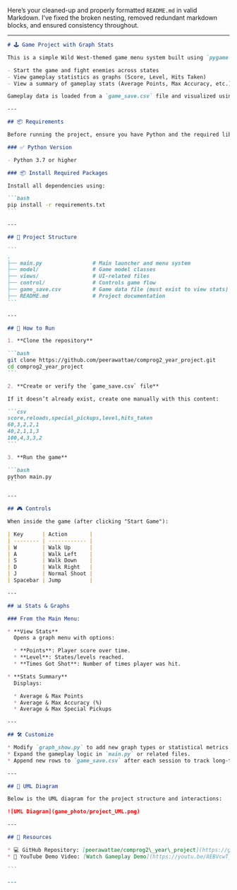 Here’s your cleaned-up and properly formatted `README.md` in valid Markdown. I’ve fixed the broken nesting, removed redundant markdown blocks, and ensured consistency throughout.

---

````markdown
# 🕹️ Game Project with Graph Stats

This is a simple Wild West-themed game menu system built using `pygame` that allows players to:

- Start the game and fight enemies across states
- View gameplay statistics as graphs (Score, Level, Hits Taken)
- View a summary of gameplay stats (Average Points, Max Accuracy, etc.)

Gameplay data is loaded from a `game_save.csv` file and visualized using `matplotlib`.

---

## 📦 Requirements

Before running the project, ensure you have Python and the required libraries installed.

### ✅ Python Version

- Python 3.7 or higher

### 📦 Install Required Packages

Install all dependencies using:

```bash
pip install -r requirements.txt
```

---

## 📁 Project Structure

```
.
├── main.py                # Main launcher and menu system
├── model/                 # Game model classes
├── views/                 # UI-related files
├── control/               # Controls game flow
├── game_save.csv          # Game data file (must exist to view stats)
├── README.md              # Project documentation
```

---

## 🚀 How to Run

1. **Clone the repository**

```bash
git clone https://github.com/peerawattae/comprog2_year_project.git
cd comprog2_year_project
```

2. **Create or verify the `game_save.csv` file**

If it doesn’t already exist, create one manually with this content:

```csv
score,reloads,special_pickups,level,hits_taken
60,3,2,2,1
40,2,1,1,3
100,4,3,3,2
```

3. **Run the game**

```bash
python main.py
```

---

## 🎮 Controls

When inside the game (after clicking "Start Game"):

| Key      | Action       |
| -------- | ------------ |
| W        | Walk Up      |
| A        | Walk Left    |
| S        | Walk Down    |
| D        | Walk Right   |
| J        | Normal Shoot |
| Spacebar | Jump         |

---

## 📊 Stats & Graphs

### From the Main Menu:

* **View Stats**
  Opens a graph menu with options:

  * **Points**: Player score over time.
  * **Level**: States/levels reached.
  * **Times Got Shot**: Number of times player was hit.

* **Stats Summary**
  Displays:

  * Average & Max Points
  * Average & Max Accuracy (%)
  * Average & Max Special Pickups

---

## 🛠️ Customize

* Modify `graph_show.py` to add new graph types or statistical metrics.
* Expand the gameplay logic in `main.py` or related files.
* Append new rows to `game_save.csv` after each session to track long-term progress.

---

## 📐 UML Diagram

Below is the UML diagram for the project structure and interactions:

![UML Diagram](game_photo/project_UML.png)

---

## 🔗 Resources

* 💻 GitHub Repository: [peerawattae/comprog2\_year\_project](https://github.com/peerawattae/comprog2_year_project.git)
* 🎥 YouTube Demo Video: [Watch Gameplay Demo](https://youtu.be/8EBVcwT_3yA)

```

---
